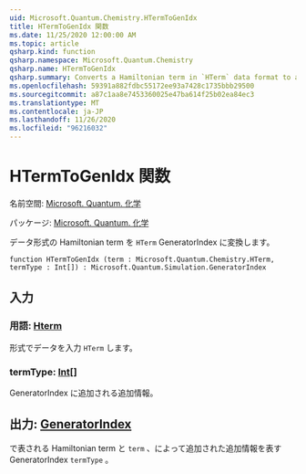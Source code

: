 ```yaml
---
uid: Microsoft.Quantum.Chemistry.HTermToGenIdx
title: HTermToGenIdx 関数
ms.date: 11/25/2020 12:00:00 AM
ms.topic: article
qsharp.kind: function
qsharp.namespace: Microsoft.Quantum.Chemistry
qsharp.name: HTermToGenIdx
qsharp.summary: Converts a Hamiltonian term in `HTerm` data format to a GeneratorIndex.
ms.openlocfilehash: 59391a882fdbc55172ee93a7428c1735bbb29500
ms.sourcegitcommit: a87c1aa8e7453360025e47ba614f25b02ea84ec3
ms.translationtype: MT
ms.contentlocale: ja-JP
ms.lasthandoff: 11/26/2020
ms.locfileid: "96216032"
---
```

# <a name="htermtogenidx-function"></a>HTermToGenIdx 関数

名前空間: [Microsoft. Quantum. 化学](xref:Microsoft.Quantum.Chemistry)

パッケージ: [Microsoft. Quantum. 化学](https://nuget.org/packages/Microsoft.Quantum.Chemistry)


データ形式の Hamiltonian term を `HTerm` GeneratorIndex に変換します。

```qsharp
function HTermToGenIdx (term : Microsoft.Quantum.Chemistry.HTerm, termType : Int[]) : Microsoft.Quantum.Simulation.GeneratorIndex
```


## <a name="input"></a>入力

### <a name="term--hterm"></a>用語: [Hterm](xref:Microsoft.Quantum.Chemistry.HTerm)

形式でデータを入力 `HTerm` します。


### <a name="termtype--int"></a>termType: [Int](xref:microsoft.quantum.lang-ref.int)[]

GeneratorIndex に追加される追加情報。



## <a name="output--generatorindex"></a>出力: [GeneratorIndex](xref:Microsoft.Quantum.Simulation.GeneratorIndex)

で表される Hamiltonian term と `term` 、によって追加された追加情報を表す GeneratorIndex `termType` 。